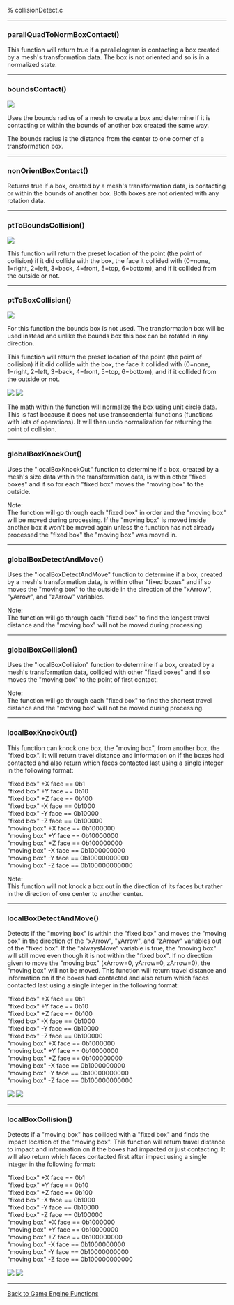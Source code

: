 % collisionDetect.c

---

### parallQuadToNormBoxContact()

This function will return true if a parallelogram is contacting a box created by a mesh's transformation data. The box is not oriented and so is in a normalized state.

---

### boundsContact()

![](collisionDetect/bounds.png)

Uses the bounds radius of a mesh to create a box and determine if it is contacting or within the bounds of another box created the same way.  

The bounds radius is the distance from the center to one corner of a transformation box.  

---

### nonOrientBoxContact()

Returns true if a box, created by a mesh's transformation data, is contacting or within the bounds of another box. Both boxes are not oriented with any rotation data.

---

### ptToBoundsCollision()

![](collisionDetect/ptToBoundsCollision.png)

This function will return the preset location of the point (the point of collision) if it did collide with the box, the face it collided with (0=none, 1=right, 2=left, 3=back, 4=front, 5=top, 6=bottom), and if it collided from the outside or not.

---

### ptToBoxCollision()

![](collisionDetect/transBox.png)

For this function the bounds box is not used. The transformation box will be used instead and unlike the bounds box this box can be rotated in any direction. 

This function will return the preset location of the point (the point of collision) if it did collide with the box, the face it collided with (0=none, 1=right, 2=left, 3=back, 4=front, 5=top, 6=bottom), and if it collided from the outside or not.

![](collisionDetect/ptToBoxCollision0.png) ![](collisionDetect/ptToBoxCollision1.png)

The math within the function will normalize the box using unit circle data. This is fast because it does not use transcendental functions (functions with lots of operations). It will then undo normalization for returning the point of collision.

---

### globalBoxKnockOut()
Uses the "localBoxKnockOut" function to determine if a box, created by a mesh's size data within the transformation data, is within other "fixed boxes" and if so for each "fixed box" moves the "moving box" to the outside.  

Note:  
The function will go through each "fixed box" in order and the "moving box" will be moved during processing. If the "moving box" is moved inside another box it won't be moved again unless the function has not already processed the "fixed box" the "moving box" was moved in.  

---

### globalBoxDetectAndMove()
Uses the "localBoxDetectAndMove" function to determine if a box, created by a mesh's transformation data, is within other "fixed boxes" and if so moves the "moving box" to the outside in the direction of the "xArrow", "yArrow", and "zArrow" variables.  

Note:  
The function will go through each "fixed box" to find the longest travel distance and the "moving box" will not be moved during processing.  

---

### globalBoxCollision()
Uses the "localBoxCollision" function to determine if a box, created by a mesh's transformation data, collided with other "fixed boxes" and if so moves the "moving box" to the point of first contact.  

Note:  
The function will go through each "fixed box" to find the shortest travel distance and the "moving box" will not be moved during processing.  

---

### localBoxKnockOut()
This function can knock one box, the "moving box", from another box, the "fixed box". It will return travel distance and information on if the boxes had contacted and also return which faces contacted last using a single integer in the following format:  

"fixed box" +X face ==             0b1  
"fixed box" +Y face ==            0b10  
"fixed box" +Z face ==           0b100  
"fixed box" -X face ==          0b1000  
"fixed box" -Y face ==         0b10000  
"fixed box" -Z face ==        0b100000  
"moving box" +X face ==      0b1000000  
"moving box" +Y face ==     0b10000000  
"moving box" +Z face ==    0b100000000  
"moving box" -X face ==   0b1000000000  
"moving box" -Y face ==  0b10000000000  
"moving box" -Z face == 0b100000000000  

Note:  
This function will not knock a box out in the direction of its faces but rather in the direction of one center to another center.  

---

### localBoxDetectAndMove()
Detects if the "moving box" is within the "fixed box" and moves the "moving box" in the direction of the "xArrow", "yArrow", and "zArrow" variables out of the "fixed box". If the "alwaysMove" variable is true, the "moving box" will still move even though it is not within the "fixed box". If no direction given to move the "moving box" (xArrow=0, yArrow=0, zArrow=0), the "moving box" will not be moved. This function will return travel distance and information on if the boxes had contacted and also return which faces contacted last using a single integer in the following format:  

"fixed box" +X face ==             0b1  
"fixed box" +Y face ==            0b10  
"fixed box" +Z face ==           0b100  
"fixed box" -X face ==          0b1000  
"fixed box" -Y face ==         0b10000  
"fixed box" -Z face ==        0b100000  
"moving box" +X face ==      0b1000000  
"moving box" +Y face ==     0b10000000  
"moving box" +Z face ==    0b100000000  
"moving box" -X face ==   0b1000000000  
"moving box" -Y face ==  0b10000000000  
"moving box" -Z face == 0b100000000000  

![](collisionDetect/localBoxDetectAndMove0.png) ![](collisionDetect/localBoxDetectAndMove1.png)

---

### localBoxCollision()
Detects if a "moving box" has collided with a "fixed box" and finds the impact location of the "moving box". This function will return travel distance to impact and information on if the boxes had impacted or just contacting. It will also return which faces contacted first after impact using a single integer in the following format:  

"fixed box" +X face ==             0b1  
"fixed box" +Y face ==            0b10  
"fixed box" +Z face ==           0b100  
"fixed box" -X face ==          0b1000  
"fixed box" -Y face ==         0b10000  
"fixed box" -Z face ==        0b100000  
"moving box" +X face ==      0b1000000  
"moving box" +Y face ==     0b10000000  
"moving box" +Z face ==    0b100000000  
"moving box" -X face ==   0b1000000000  
"moving box" -Y face ==  0b10000000000  
"moving box" -Z face == 0b100000000000  

![](collisionDetect/localBoxCollision0.png) ![](collisionDetect/localBoxCollision1.png)

---

[Back to Game Engine Functions](index.html)

